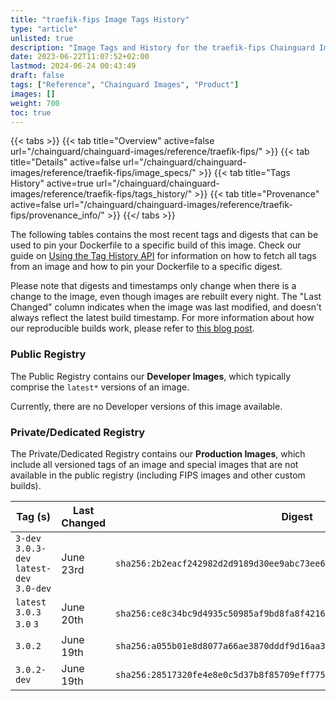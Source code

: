 ```yaml
---
title: "traefik-fips Image Tags History"
type: "article"
unlisted: true
description: "Image Tags and History for the traefik-fips Chainguard Image"
date: 2023-06-22T11:07:52+02:00
lastmod: 2024-06-24 00:43:49
draft: false
tags: ["Reference", "Chainguard Images", "Product"]
images: []
weight: 700
toc: true
---
```


{{< tabs >}}
{{< tab title="Overview" active=false url="/chainguard/chainguard-images/reference/traefik-fips/" >}}
{{< tab title="Details" active=false url="/chainguard/chainguard-images/reference/traefik-fips/image_specs/" >}}
{{< tab title="Tags History" active=true url="/chainguard/chainguard-images/reference/traefik-fips/tags_history/" >}}
{{< tab title="Provenance" active=false url="/chainguard/chainguard-images/reference/traefik-fips/provenance_info/" >}}
{{</ tabs >}}

The following tables contains the most recent tags and digests that can be used to pin your Dockerfile to a specific build of this image. Check our guide on [Using the Tag History API](/chainguard/chainguard-images/using-the-tag-history-api/) for information on how to fetch all tags from an image and how to pin your Dockerfile to a specific digest.

Please note that digests and timestamps only change when there is a change to the image, even though images are rebuilt every night. The "Last Changed" column indicates when the image was last modified, and doesn't always reflect the latest build timestamp. For more information about how our reproducible builds work, please refer to [this blog post](https://www.chainguard.dev/unchained/reproducing-chainguards-reproducible-image-builds).

### Public Registry
The Public Registry contains our **Developer Images**, which typically comprise the `latest*` versions of an image.

Currently, there are no Developer versions of this image available.

### Private/Dedicated Registry
The Private/Dedicated Registry contains our **Production Images**, which include all versioned tags of an image and special images that are not available in the public registry (including FIPS images and other custom builds).

| Tag (s)                                     | Last Changed | Digest                                                                    |
|---------------------------------------------|--------------|---------------------------------------------------------------------------|
|  `3-dev` `3.0.3-dev` `latest-dev` `3.0-dev` | June 23rd    | `sha256:2b2eacf242982d2d9189d30ee9abc73ee66329a1b81d291042627213fa27b045` |
|  `latest` `3.0.3` `3.0` `3`                 | June 20th    | `sha256:ce8c34bc9d4935c50985af9bd8fa8f42164fd9b0e9e40ab87d28eb4e7ca1d87d` |
|  `3.0.2`                                    | June 19th    | `sha256:a055b01e8d8077a66ae3870dddf9d16aa3b9a23f8f0133c037ac490962a08f8e` |
|  `3.0.2-dev`                                | June 19th    | `sha256:28517320fe4e8e0c5d37b8f85709eff77558e9d12668abd05f06598772407f59` |

